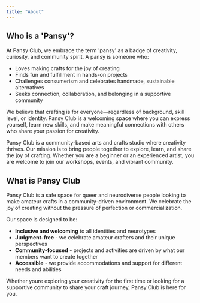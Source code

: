 ```yaml
---
title: "About"
---
```


## Who is a 'Pansy'?

At Pansy Club, we embrace the term 'pansy' as a badge of creativity, curiosity, and community spirit. A pansy is someone who:

- Loves making crafts for the joy of creating
- Finds fun and fulfillment in hands-on projects
- Challenges consumerism and celebrates handmade, sustainable alternatives
- Seeks connection, collaboration, and belonging in a supportive community

We believe that crafting is for everyone—regardless of background, skill level, or identity. Pansy Club is a welcoming space where you can express yourself, learn new skills, and make meaningful connections with others who share your passion for creativity.

Pansy Club is a community-based arts and crafts studio where creativity thrives. Our mission is to bring people together to explore, learn, and share the joy of crafting. Whether you are a beginner or an experienced artist, you are welcome to join our workshops, events, and vibrant community.

## What is Pansy Club

Pansy Club is a safe space for queer and neurodiverse people looking to make amateur crafts in a community-driven environment. We celebrate the joy of creating without the pressure of perfection or commercialization.

Our space is designed to be:
- **Inclusive and welcoming** to all identities and neurotypes
- **Judgment-free** - we celebrate amateur crafters and their unique perspectives
- **Community-focused** - projects and activities are driven by what our members want to create together
- **Accessible** - we provide accommodations and support for different needs and abilities

Whether youre exploring your creativity for the first time or looking for a supportive community to share your craft journey, Pansy Club is here for you.